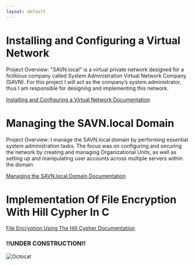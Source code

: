 ```yaml
---
layout: default
---
```


# Installing and Configuring a Virtual Network

Project Overview: 
"SAVN.local" is a virtual private network designed for a fictitious company called System Administration Virtual Network Company (SAVN). For this project I will act as the company’s system administrator, thus I am responsible for designing and implementing this network. 

<a href="https://docs.google.com/document/d/1HnYFiNJ5eso6yP-6tgihzOVBIvID8p6SlmEawQNcixk/edit?usp=sharing">Installing and Configuring a Virtual Network Documentation</a>



# Managing the SAVN.local Domain

Project Overview:
I manage the SAVN.local domain by performing essential system administration tasks. The focus was on configuring and securing the network by creating and managing Organizational Units, as well as setting up and manipulating user accounts across multiple servers within the domain

<a href="https://docs.google.com/document/d/1Igvi7cHpFZX13rb6o1Mq7J-Net3DuPimOiDF7TDZKS0/edit?usp=sharing">Managing the SAVN.local Domain Documentation</a>


# Implementation Of File Encryption With Hill Cypher In C 
<a href="https://docs.google.com/document/d/1aeJo6Z1QBsE0bTNJrNPi4eyraVfW0h10i4nWSeG3S-E/edit?usp=sharing">File Encryption Using The Hill Cypher Documentation</a>


### !!UNDER CONSTRUCTION!!



![Octocat](https://github.githubassets.com/images/icons/emoji/octocat.png)





